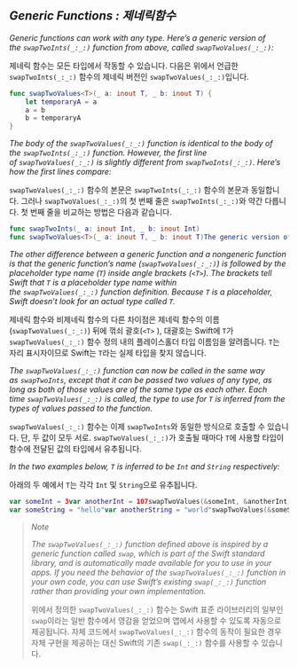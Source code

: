 ## *Generic Functions : 제네릭함수*

*Generic functions can work with any type. Here’s a generic version of the `swapTwoInts(_:_:)` function from above, called `swapTwoValues(_:_:)`:*

제네릭 함수는 모든 타입에서 작동할 수 있습니다. 다음은 위에서 언급한 `swapTwoInts(_:_:)` 함수의 제네릭 버전인 `swapTwoValues(_:_:)`입니다.

```swift
func swapTwoValues<T>(_ a: inout T, _ b: inout T) {
    let temporaryA = a
    a = b
    b = temporaryA
}
```

*The body of the `swapTwoValues(_:_:)` function is identical to the body of the `swapTwoInts(_:_:)` function. However, the first line of `swapTwoValues(_:_:)` is slightly different from `swapTwoInts(_:_:)`. Here’s how the first lines compare:*

`swapTwoValues(_:_:)` 함수의 본문은 `swapTwoInts(_:_:)` 함수의 본문과 동일합니다. 그러나 `swapTwoValues(_:_:)`의 첫 번째 줄은 `swapTwoInts(_:_:)`와 약간 다릅니다. 첫 번째 줄을 비교하는 방법은 다음과 같습니다.

```swift
func swapTwoInts(_ a: inout Int, _ b: inout Int)
func swapTwoValues<T>(_ a: inout T, _ b: inout T)The generic version of the function uses a placeholder type name (called `T`, in this case) instead of an actual type name (such as `Int`, `String`, or `Double`). The placeholder type name doesn’t say anything about what `T` must be, but it does say that both `a` and `b` must be of the same type `T`, whatever `T` represents. The actual type to use in place of `T` is determined each time the `swapTwoValues(_:_:)` function is called.
```

*The other difference between a generic function and a nongeneric function is that the generic function’s name (`swapTwoValues(_:_:)`) is followed by the placeholder type name (`T`) inside angle brackets (`<T>`). The brackets tell Swift that `T` is a placeholder type name within the `swapTwoValues(_:_:)` function definition. Because `T` is a placeholder, Swift doesn’t look for an actual type called `T`.*

제네릭 함수와 비제네릭 함수의 다른 차이점은 제네릭 함수의 이름(`swapTwoValues(_:_:)`) 뒤에 꺾쇠 괄호(`<T>` ), 대괄호는 Swift에 `T`가 `swapTwoValues(_:_:)` 함수 정의 내의 플레이스홀더 타입 이름임을 알려줍니다. `T`는 자리 표시자이므로 Swift는 `T`라는 실제 타입을 찾지 않습니다.

*The `swapTwoValues(_:_:)` function can now be called in the same way as `swapTwoInts`, except that it can be passed two values of any type, as long as both of those values are of the same type as each other. Each time `swapTwoValues(_:_:)` is called, the type to use for `T` is inferred from the types of values passed to the function.*

`swapTwoValues(_:_:)` 함수는 이제 `swapTwoInts`와 동일한 방식으로 호출할 수 있습니다. 단, 두 값이 모두 서로. `swapTwoValues(_:_:)`가 호출될 때마다 `T`에 사용할 타입이 함수에 전달된 값의 타입에서 유추됩니다.

*In the two examples below, `T` is inferred to be `Int` and `String` respectively:*

아래의 두 예에서 `T`는 각각 `Int` 및 `String`으로 유추됩니다.

```swift
var someInt = 3var anotherInt = 107swapTwoValues(&someInt, &anotherInt)// someInt is now 107, and anotherInt is now 3
var someString = "hello"var anotherString = "world"swapTwoValues(&someString, &anotherString)// someString is now "world", and anotherString is now "hello"
```

> *Note*
> 
> *The `swapTwoValues(_:_:)` function defined above is inspired by a generic function called `swap`, which is part of the Swift standard library, and is automatically made available for you to use in your apps. If you need the behavior of the `swapTwoValues(_:_:)` function in your own code, you can use Swift’s existing `swap(_:_:)` function rather than providing your own implementation.*
> 
> 위에서 정의한 `swapTwoValues(_:_:)` 함수는 Swift 표준 라이브러리의 일부인 `swap`이라는 일반 함수에서 영감을 얻었으며 앱에서 사용할 수 있도록 자동으로 제공됩니다. 자체 코드에서 `swapTwoValues(_:_:)` 함수의 동작이 필요한 경우 자체 구현을 제공하는 대신 Swift의 기존 `swap(_:_:)` 함수를 사용할 수 있습니다.


